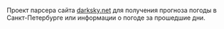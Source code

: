 Проект парсера сайта [darksky.net](https://darksky.net) для получения прогноза погоды в Санкт-Петербурге или информации о погоде за прошедшие дни. 
